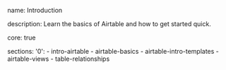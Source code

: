 name: Introduction

description: Learn the basics of Airtable and how to get started quick.

core: true

sections:
  '0':
    - intro-airtable
    - airtable-basics
    - airtable-intro-templates
    - airtable-views
    - table-relationships
